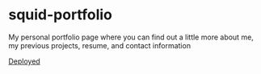 # squid-portfolio

My personal portfolio page where you can find out a little more about me, my previous projects, resume, and contact information

[Deployed](https://squidcoportfolio.netlify.app/)
